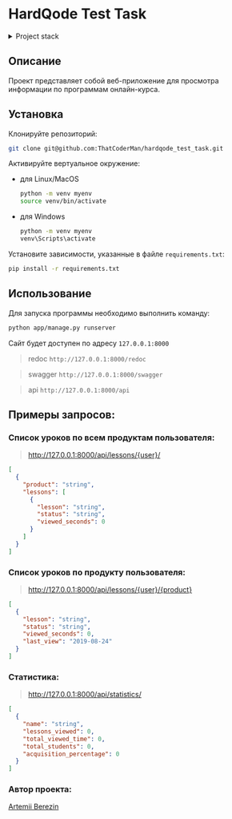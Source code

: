# HardQode Test Task
<details>
<summary>Project stack</summary>

- Python 3.11
- Django 4.2
- DRF 3.14
- drf-yasg

</details>

## Описание

Проект представляет собой веб-приложение для просмотра информации по программам онлайн-курса. 

## Установка
Клонируйте репозиторий:
```bash
git clone git@github.com:ThatCoderMan/hardqode_test_task.git
```
Активируйте вертуальное окружение:
- для Linux/MacOS
  ```bash
  python -m venv myenv
  source venv/bin/activate
  ```
- для Windows
  ```bash
  python -m venv myenv
  venv\Scripts\activate
  ```

Установите зависимости, указанные в файле `requirements.txt`:
```bash
pip install -r requirements.txt
```

## Использование

Для запуска программы необходимо выполнить команду:
```bash
python app/manage.py runserver
```

Сайт будет доступен по адресу `127.0.0.1:8000`

> redoc `http://127.0.0.1:8000/redoc`

> swagger `http://127.0.0.1:8000/swagger`

> api `http://127.0.0.1:8000/api`

## Примеры запросов:

### Список уроков по всем продуктам пользователя:
> http://127.0.0.1:8000/api/lessons/{user}/
```json
[
  {
    "product": "string",
    "lessons": [
      {
        "lesson": "string",
        "status": "string",
        "viewed_seconds": 0
      }
    ]
  }
]
```

### Список уроков по продукту пользователя:
> http://127.0.0.1:8000/api/lessons/{user}/{product}
```json
[
  {
    "lesson": "string",
    "status": "string",
    "viewed_seconds": 0,
    "last_view": "2019-08-24"
  }
]
```

### Статистика:
> http://127.0.0.1:8000/api/statistics/
```json
[
  {
    "name": "string",
    "lessons_viewed": 0,
    "total_viewed_time": 0,
    "total_students": 0,
    "acquisition_percentage": 0
  }
]
```

### Автор проекта:

[Artemii Berezin](https://github.com/ThatCoderMan)

